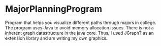 # MajorPlanningProgram
Program that helps you visualize different paths through majors in college. The program uses Java to avoid memory allocation issues. There is not a inherent graph datastructure in the java core. Thus, I used JGraphT as an extension library and am writing my own graphics. 
